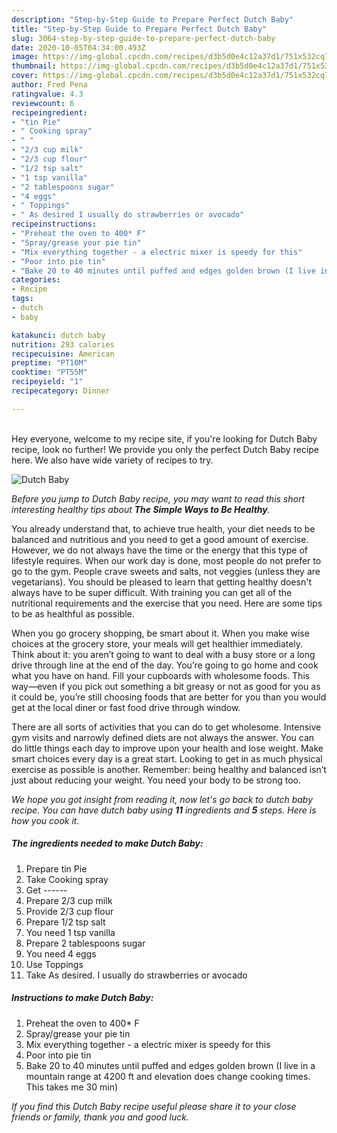 ```yaml
---
description: "Step-by-Step Guide to Prepare Perfect Dutch Baby"
title: "Step-by-Step Guide to Prepare Perfect Dutch Baby"
slug: 3064-step-by-step-guide-to-prepare-perfect-dutch-baby
date: 2020-10-05T04:34:00.493Z
image: https://img-global.cpcdn.com/recipes/d3b5d0e4c12a37d1/751x532cq70/dutch-baby-recipe-main-photo.jpg
thumbnail: https://img-global.cpcdn.com/recipes/d3b5d0e4c12a37d1/751x532cq70/dutch-baby-recipe-main-photo.jpg
cover: https://img-global.cpcdn.com/recipes/d3b5d0e4c12a37d1/751x532cq70/dutch-baby-recipe-main-photo.jpg
author: Fred Pena
ratingvalue: 4.3
reviewcount: 6
recipeingredient:
- "tin Pie"
- " Cooking spray"
- " "
- "2/3 cup milk"
- "2/3 cup flour"
- "1/2 tsp salt"
- "1 tsp vanilla"
- "2 tablespoons sugar"
- "4 eggs"
- " Toppings"
- " As desired I usually do strawberries or avocado"
recipeinstructions:
- "Preheat the oven to 400* F"
- "Spray/grease your pie tin"
- "Mix everything together - a electric mixer is speedy for this"
- "Poor into pie tin"
- "Bake 20 to 40 minutes until puffed and edges golden brown (I live in a mountain range at 4200 ft and elevation does change cooking times. This takes me 30 min)"
categories:
- Recipe
tags:
- dutch
- baby

katakunci: dutch baby 
nutrition: 293 calories
recipecuisine: American
preptime: "PT10M"
cooktime: "PT55M"
recipeyield: "1"
recipecategory: Dinner

---
```

<br>
Hey everyone, welcome to my recipe site, if you're looking for Dutch Baby recipe, look no further! We provide you only the perfect Dutch Baby recipe here. We also have wide variety of recipes to try.
<br>


![Dutch Baby](https://img-global.cpcdn.com/recipes/d3b5d0e4c12a37d1/751x532cq70/dutch-baby-recipe-main-photo.jpg)

<i>Before you jump to Dutch Baby recipe, you may want to read this short interesting healthy tips about <strong>The Simple Ways to Be Healthy</strong>.</i>

You already understand that, to achieve true health, your diet needs to be balanced and nutritious and you need to get a good amount of exercise. However, we do not always have the time or the energy that this type of lifestyle requires. When our work day is done, most people do not prefer to go to the gym. People crave sweets and salts, not veggies (unless they are vegetarians). You should be pleased to learn that getting healthy doesn't always have to be super difficult. With training you can get all of the nutritional requirements and the exercise that you need. Here are some tips to be as healthful as possible.

When you go grocery shopping, be smart about it. When you make wise choices at the grocery store, your meals will get healthier immediately. Think about it: you aren’t going to want to deal with a busy store or a long drive through line at the end of the day. You’re going to go home and cook what you have on hand. Fill your cupboards with wholesome foods. This way—even if you pick out something a bit greasy or not as good for you as it could be, you’re still choosing foods that are better for you than you would get at the local diner or fast food drive through window.

There are all sorts of activities that you can do to get wholesome. Intensive gym visits and narrowly defined diets are not always the answer. You can do little things each day to improve upon your health and lose weight. Make smart choices every day is a great start. Looking to get in as much physical exercise as possible is another. Remember: being healthy and balanced isn’t just about reducing your weight. You need your body to be strong too. 


<i>We hope you got insight from reading it, now let's go back to dutch baby recipe. You can have dutch baby using <strong>11</strong> ingredients and <strong>5</strong> steps. Here is how you cook it.
</i>

##### The ingredients needed to make Dutch Baby:

1. Prepare tin Pie
1. Take  Cooking spray
1. Get  ------
1. Prepare 2/3 cup milk
1. Provide 2/3 cup flour
1. Prepare 1/2 tsp salt
1. You need 1 tsp vanilla
1. Prepare 2 tablespoons sugar
1. You need 4 eggs
1. Use  Toppings
1. Take  As desired. I usually do strawberries or avocado


##### Instructions to make Dutch Baby:

1. Preheat the oven to 400* F
1. Spray/grease your pie tin
1. Mix everything together - a electric mixer is speedy for this
1. Poor into pie tin
1. Bake 20 to 40 minutes until puffed and edges golden brown (I live in a mountain range at 4200 ft and elevation does change cooking times. This takes me 30 min)


<i>If you find this Dutch Baby recipe useful please share it to your close friends or family, thank you and good luck.</i>
